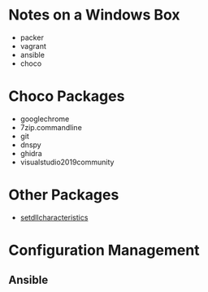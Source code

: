 # Notes on a Windows Box

- packer
- vagrant
- ansible
- choco


# Choco Packages

- googlechrome
- 7zip.commandline
- git
- dnspy
- ghidra
- visualstudio2019community


# Other Packages

- [setdllcharacteristics](https://blog.didierstevens.com/2010/10/17/setdllcharacteristics/)


# Configuration Management

## Ansible

